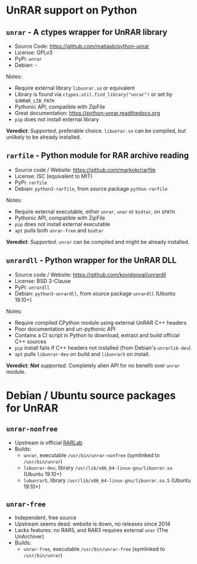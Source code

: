 UnRAR support on Python
===============================================================================

`unrar` - A ctypes wrapper for UnRAR library
--------------------------------------------
- Source Code: https://github.com/matiasb/python-unrar
- License: GPLv3
- PyPi: `unrar`
- Debian: -

Notes:

- Require external library `libunrar.so` or equivalent
- Library is found via `ctypes.util.find_library("unrar")` or set by `$UNRAR_LIB_PATH`
- Pythonic API, compatible with ZipFile
- Great documentation: https://python-unrar.readthedocs.org
- `pip` does not install external library

**Veredict**: _Supported_, preferable choice. `libunrar.so` can be compiled,
but unlikely to be already installed.


`rarfile` - Python module for RAR archive reading
--------------------------------------------------
- Source code / Website:  https://github.com/markokr/rarfile
- License: ISC (equivalent to MIT)
- PyPi: `rarfile`
- Debian: `python3-rarfile`, from source package `python-rarfile`

Notes:

- Require external executable, either `unrar`, `unar` or `bsdtar`, on `$PATH`
- Pythonic API, compatible with ZipFile
- `pip` does not install external executable
- `apt` pulls both `unrar-free` and `bsdtar`

**Veredict**: _Supported_. `unrar` can be compiled and might be already installed.


`unrardll` - Python wrapper for the UnRAR DLL
---------------------------------------------
- Source code / Website: https://github.com/kovidgoyal/unrardll
- License: BSD 3-Clause
- PyPi: `unrardll`
- Debian: `python3-unrardll`, from source package `unrardll` (Ubuntu 19.10+)

Notes:

- Require compiled CPython module using external UnRAR C++ headers
- Poor documentation and un-pythonic API
- Contains a CI script in Python to download, extract and build official C++ sources
- `pip` install fails if C++ headers not installed (from Debian's `unrarlib-dev`)
- `apt` pulls `libunrar-dev` on build and `libunrar5` on install.

**Veredict**: _**Not** supported_. Completely alien API for no benefit over `unrar` module.


Debian / Ubuntu source packages for UnRAR
===============================================================================

`unrar-nonfree`
---------------
- Upstream is official [RARLab](https://www.rarlab.com/rar_add.htm)
- Builds:
    - `unrar`,        executable `/usr/bin/unrar-nonfree` (symlinked to `/usr/bin/unrar`)
    - `libunrar-dev`, library    `/usr/lib/x86_64-linux-gnu/libunrar.so`   (Ubuntu 19.10+)
    - `lubunrar5`,    library    `/usr/lib/x86_64-linux-gnu/libunrar.so.5` (Ubuntu 19.10+)


`unrar-free`
------------
- Independent, free source
- Upstream seems dead: website is down, no releases since 2014
- Lacks features: no RAR5, and RAR3 requires external `unar` (The UnArchiver)
- Builds:
    - `unrar-free`,   executable `/usr/bin/unrar-free` (symlinked to `/usr/bin/unrar`)
